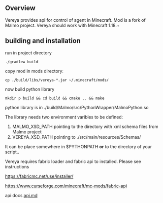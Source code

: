 ## Overview

Vereya provides api for control of agent in Minecraft. Mod is a fork of Malmo project. 
Vereya should work with Minecraft 1.18.+

## building and installation

run in project directory

`./gradlew build`

copy mod in mods directory:

`cp ./build/libs/vereya-*.jar ~/.minecraft/mods/`

now build python library

`mkdir p build && cd build && cmake .. && make`

python library is in ./build/Malmo/src/PythonWrapper/MalmoPython.so

The library needs two environment varibles to be defined:  
1) MALMO_XSD_PATH pointing to the directory with xml schema files from Malmo project 
2) VEREYA_XSD_PATH pointing to ./src/main/resources/Schemas/


It can be place somewhere in $PYTHONPATH **or** to the directory of your script..

Vereya requires fabric loader and fabric api to installed. Please see instructions

https://fabricmc.net/use/installer/

https://www.curseforge.com/minecraft/mc-mods/fabric-api

api docs [api.md](api.md)


